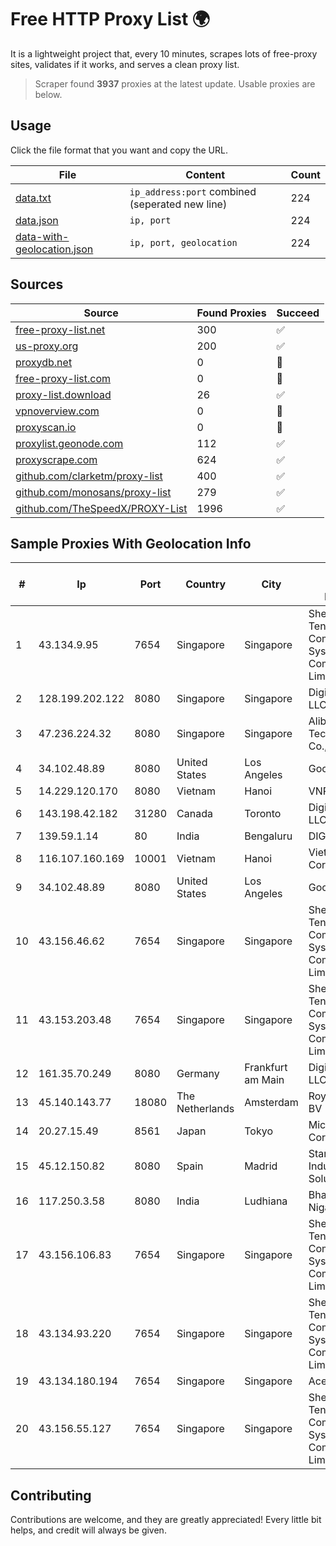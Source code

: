 
# Free HTTP Proxy List 🌍

It is a lightweight project that, every 10 minutes, scrapes lots of free-proxy sites, validates if it works, and serves a clean proxy list.


> Scraper found **3937** proxies at the latest update. Usable proxies are below.

## Usage

Click the file format that you want and copy the URL.


|File|Content|Count|
|----|-------|-----|
|[data.txt](https://raw.githubusercontent.com/themiralay/Proxy-List-World/master/data.txt)|`ip_address:port` combined (seperated new line)|224|
|[data.json](https://raw.githubusercontent.com/themiralay/Proxy-List-World/master/data.json)|`ip, port`|224|
|[data-with-geolocation.json](https://raw.githubusercontent.com/themiralay/Proxy-List-World/master/data-with-geolocation.json)|`ip, port, geolocation`|224|

## Sources

|Source|Found Proxies|Succeed|
|------|-------------|-------|
|[free-proxy-list.net](https://free-proxy-list.net)|300|✅|
|[us-proxy.org](https://www.us-proxy.org)|200|✅|
|[proxydb.net](http://proxydb.net)|0|🚫|
|[free-proxy-list.com](https://free-proxy-list.com/?page=&port=&type%5B%5D=http&type%5B%5D=https&up_time=0&search=Search)|0|🚫|
|[proxy-list.download](https://www.proxy-list.download/HTTP)|26|✅|
|[vpnoverview.com](https://vpnoverview.com/privacy/anonymous-browsing/free-proxy-servers)|0|🚫|
|[proxyscan.io](https://www.proxyscan.io)|0|🚫|
|[proxylist.geonode.com](https://proxylist.geonode.com/api/proxy-list?limit=300&page=1&sort_by=lastChecked&sort_type=desc&protocols=http,https)|112|✅|
|[proxyscrape.com](https://api.proxyscrape.com/v2/?request=displayproxies&protocol=http&timeout=10000&country=all&ssl=all&anonymity=all)|624|✅|
|[github.com/clarketm/proxy-list](https://raw.githubusercontent.com/clarketm/proxy-list/master/proxy-list-raw.txt)|400|✅|
|[github.com/monosans/proxy-list](https://raw.githubusercontent.com/monosans/proxy-list/main/proxies/http.txt)|279|✅|
|[github.com/TheSpeedX/PROXY-List](https://raw.githubusercontent.com/TheSpeedX/PROXY-List/master/http.txt)|1996|✅|


## Sample Proxies With Geolocation Info

|#|Ip|Port|Country|City|Internet Service Provider|
|-|--|----|-------|----|-------------------------|
|1|43.134.9.95|7654|Singapore|Singapore|Shenzhen Tencent Computer Systems Company Limited|
|2|128.199.202.122|8080|Singapore|Singapore|DigitalOcean, LLC|
|3|47.236.224.32|8080|Singapore|Singapore|Alibaba (US) Technology Co., Ltd.|
|4|34.102.48.89|8080|United States|Los Angeles|Google LLC|
|5|14.229.120.170|8080|Vietnam|Hanoi|VNPT|
|6|143.198.42.182|31280|Canada|Toronto|DigitalOcean, LLC|
|7|139.59.1.14|80|India|Bengaluru|DIGITALOCEAN|
|8|116.107.160.169|10001|Vietnam|Hanoi|Viettel Corporation|
|9|34.102.48.89|8080|United States|Los Angeles|Google LLC|
|10|43.156.46.62|7654|Singapore|Singapore|Shenzhen Tencent Computer Systems Company Limited|
|11|43.153.203.48|7654|Singapore|Singapore|Shenzhen Tencent Computer Systems Company Limited|
|12|161.35.70.249|8080|Germany|Frankfurt am Main|DigitalOcean, LLC|
|13|45.140.143.77|18080|The Netherlands|Amsterdam|RoyaleHosting BV|
|14|20.27.15.49|8561|Japan|Tokyo|Microsoft Corporation|
|15|45.12.150.82|8080|Spain|Madrid|Stark Industries Solutions LTD|
|16|117.250.3.58|8080|India|Ludhiana|Bharat Sanchar Nigam Ltd|
|17|43.156.106.83|7654|Singapore|Singapore|Shenzhen Tencent Computer Systems Company Limited|
|18|43.134.93.220|7654|Singapore|Singapore|Shenzhen Tencent Computer Systems Company Limited|
|19|43.134.180.194|7654|Singapore|Singapore|Aceville Pte.ltd|
|20|43.156.55.127|7654|Singapore|Singapore|Shenzhen Tencent Computer Systems Company Limited|



## Contributing

Contributions are welcome, and they are greatly appreciated! Every
little bit helps, and credit will always be given.

